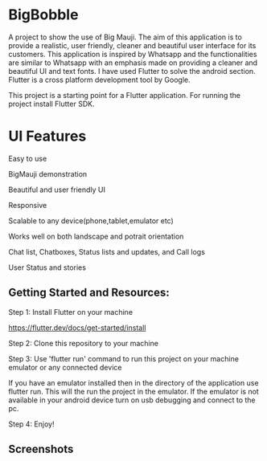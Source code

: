 # BigBobble

A project to show the use of Big Mauji. 
The aim of this application is to provide a realistic, user friendly, cleaner and beautiful user interface for its customers. This application is inspired by Whatsapp and the functionalities are similar to Whatsapp with an emphasis made on providing a cleaner and beautiful UI and text fonts.
I have used Flutter to solve the android section. Flutter is a cross platform development tool by Google. 

This project is a starting point for a Flutter application.
For running the project install Flutter SDK.

# UI Features

Easy to use

BigMauji demonstration 

Beautiful and user friendly UI

Responsive

Scalable to any device(phone,tablet,emulator etc) 

Works well on both landscape and potrait orientation 

Chat list, Chatboxes, Status lists and updates, and Call logs

User Status and stories


## Getting Started and Resources:

Step 1: Install Flutter on your machine

https://flutter.dev/docs/get-started/install

Step 2: Clone this repository to your machine

Step 3: Use 'flutter run' command to run this project on your machine emulator or any connected device

If you have an emulator installed then in the directory of the application use flutter run. 
This will the run the project in the emulator. If the emulator is not available in your android device turn on usb debugging and connect to the pc.

Step 4: Enjoy!


## Screenshots












